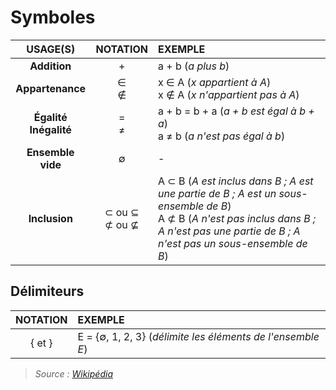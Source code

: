 # Symboles

|USAGE(S)|NOTATION|EXEMPLE|
|:--:|:--:|:--|
|**Addition**|+|a + b (_a plus b_)|
|**Appartenance**|∈<br>∉|x ∈ A (_x appartient à A_)<br>x ∉ A (_x n'appartient pas à A_)|
|**Égalité**<br>**Inégalité**|=<br>≠|a + b = b + a (_a + b est égal à b + a_)<br>a ≠ b (_a n'est pas égal à b_)|
|**Ensemble vide**|∅|-|
|**Inclusion**|⊂ ou ⊆<br>⊄ ou ⊈|A ⊂ B (_A est inclus dans B ; A est une partie de B ; A est un sous-ensemble de B_)<br>A ⊄ B (_A n'est pas inclus dans B ; A n'est pas une partie de B ; A n'est pas un sous-ensemble de B_)|

## Délimiteurs

|NOTATION|EXEMPLE|
|:--:|:--|
|{ et }|E = {∅, 1, 2, 3} (_délimite les éléments de l'ensemble E_)|

> _Source : [Wikipédia](https://fr.wikipedia.org/wiki/Table_de_symboles_math%C3%A9matiques)_
